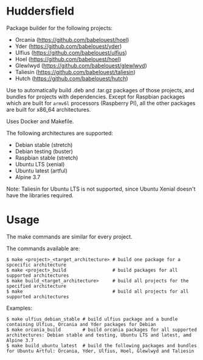 # Huddersfield

Package builder for the following projects:
- Orcania (https://github.com/babelouest/hoel)
- Yder (https://github.com/babelouest/yder)
- Ulfius (https://github.com/babelouest/ulfius)
- Hoel (https://github.com/babelouest/hoel)
- Glewlwyd (https://github.com/babelouest/glewlwyd)
- Taliesin (https://github.com/babelouest/taliesin)
- Hutch (https://github.com/babelouest/hutch)

Use to automatically build .deb and .tar.gz packages of those projects, and bundles for projects with dependencies. Except for Raspbian packages which are built for `armv6l` processors (Raspberry PI), all the other packages are built for x86_64 architectures.

Uses Docker and Makefile.

The following architectures are supported:

- Debian stable (stretch)
- Debian testing (buster)
- Raspbian stable (stretch)
- Ubuntu LTS (xenial)
- Ubuntu latest (artful)
- Alpine 3.7

Note: Taliesin for Ubuntu LTS is not supported, since Ubuntu Xenial doesn't have the libraries required.

# Usage

The make commands are similar for every project.

The commands available are:

```shell
$ make <project>_<target_architecture> # build one package for a spcecific architecture
$ make <project>_build                 # build packages for all supported architectures
$ make build_<target_architecture>     # build all projects for the specified architecture
$ make                                 # build all projects for all supported architectures
```

Examples:

```shell
$ make ulfius_debian_stable # build ulfius package and a bundle containing Ulfius, Orcania and Yder packages for Debian
$ make orcania_build        # build orcania packages for all supported architectures: Debian stable and testing, Ubuntu LTS and latest, amd Alpine 3.7
$ make build_ubuntu_latest  # build the following packages and bundles for Ubuntu Artful: Orcania, Yder, Ulfius, Hoel, Glewlwyd and Taliesin
```
